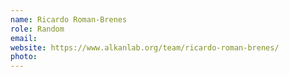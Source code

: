 ```yaml
---
name: Ricardo Roman-Brenes
role: Random
email:
website: https://www.alkanlab.org/team/ricardo-roman-brenes/
photo:
---
```

